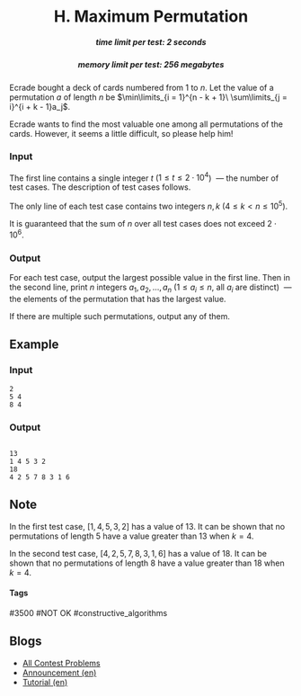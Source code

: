 <h1 style='text-align: center;'> H. Maximum Permutation</h1>

<h5 style='text-align: center;'>time limit per test: 2 seconds</h5>
<h5 style='text-align: center;'>memory limit per test: 256 megabytes</h5>

Ecrade bought a deck of cards numbered from $1$ to $n$. Let the value of a permutation $a$ of length $n$ be $\min\limits_{i = 1}^{n - k + 1}\ \sum\limits_{j = i}^{i + k - 1}a_j$.

Ecrade wants to find the most valuable one among all permutations of the cards. However, it seems a little difficult, so please help him! 

### Input

The first line contains a single integer $t$ ($1 \leq t \leq 2 \cdot 10^4$)  — the number of test cases. The description of test cases follows.

The only line of each test case contains two integers $n,k$ ($4 \leq k < n \leq 10^5$).

It is guaranteed that the sum of $n$ over all test cases does not exceed $2 \cdot 10^6$.

### Output

For each test case, output the largest possible value in the first line. Then in the second line, print $n$ integers $a_1,a_2,\dots,a_n$ ($1 \le a_i \le n$, all $a_i$ are distinct)  — the elements of the permutation that has the largest value.

If there are multiple such permutations, output any of them.

## Example

### Input


```text
2
5 4
8 4
```
### Output


```text

13
1 4 5 3 2
18
4 2 5 7 8 3 1 6
```
## Note

In the first test case, $[1,4,5,3,2]$ has a value of $13$. It can be shown that no permutations of length $5$ have a value greater than $13$ when $k = 4$.

In the second test case, $[4,2,5,7,8,3,1,6]$ has a value of $18$. It can be shown that no permutations of length $8$ have a value greater than $18$ when $k = 4$.



#### Tags 

#3500 #NOT OK #constructive_algorithms 

## Blogs
- [All Contest Problems](../Polynomial_Round_2022_(Div._1_+_Div._2,_Rated,_Prizes!).md)
- [Announcement (en)](../blogs/Announcement_(en).md)
- [Tutorial (en)](../blogs/Tutorial_(en).md)
